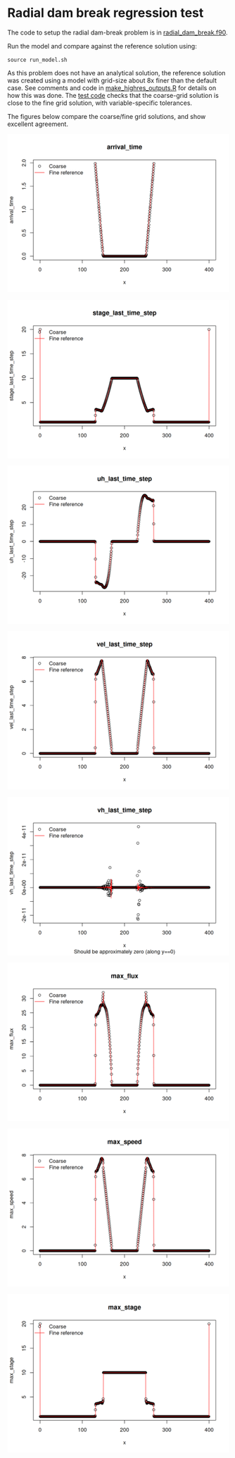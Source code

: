 # Radial dam break regression test

The code to setup the radial dam-break problem is in [radial_dam_break.f90](./radial_dam_break.f90).

Run the model and compare against the reference solution using:

    source run_model.sh

As this problem does not have an analytical solution, the reference solution was created using a model with grid-size about 8x finer than the default case. See comments and code in [make_highres_outputs.R](make_highres_outputs.R) for details on how this was done. The [test code](plot_results.R) checks that the coarse-grid solution is close to the fine grid solution, with variable-specific tolerances.

The figures below compare the coarse/fine grid solutions, and show excellent agreement.

![Figure 1: Comparison of flow arrival times on coarse and fine grids](radial_dam_break_reference_solution_arrival_time.png)

![Figure 2: Comparison of stage at the last time-step on coarse and fine grids](radial_dam_break_reference_solution_stage_last_time_step.png)

![Figure 3: Comparison of the x-directed flux (along y==0) at the last time-step on coarse and fine grids](radial_dam_break_reference_solution_uh_last_time_step.png)

![Figure 4: Comparison of the velocity at the last time-step (along y==0) on coarse and fine grids](radial_dam_break_reference_solution_vel_last_time_step.png)

![Figure 5: Comparison of the VH (along y==0) on coarse and fine grids; due to the symmetry of the problem this should be close to zero.](radial_dam_break_reference_solution_vh_last_time_step.png)

![Figure 6: Comparison of the flux maxima on coarse and fine grids](radial_dam_break_reference_solution_max_flux.png)

![Figure 7: Comparison of the speed-maxima (along y==0) on coarse and fine grids](radial_dam_break_reference_solution_max_speed.png)

![Figure 8: Comparison of the max-stage (along y==0) on coarse and fine grids](radial_dam_break_reference_solution_max_stage.png)

